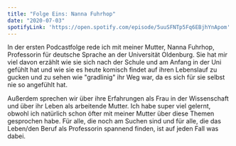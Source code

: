 ```yaml
---
title: "Folge Eins: Nanna Fuhrhop"
date: "2020-07-03"
spotifyLink: 'https://open.spotify.com/episode/5uuSFNTp5Fq6EBjhYnApom'
---
```


In der ersten Podcastfolge rede ich mit meiner Mutter, Nanna Fuhrhop, Professorin für deutsche Sprache an der Universität Oldenburg. Sie hat mir viel davon erzählt wie sie sich nach der Schule und am Anfang in der Uni gefühlt hat und wie sie es heute komisch findet auf ihren Lebenslauf zu gucken und zu sehen wie "gradlinig" ihr Weg war, da es sich für sie selbst nie so angefühlt hat.

Außerdem sprechen wir über ihre Erfahrungen als Frau in der Wissenschaft und über ihr Leben als arbeitende Mutter. 
Ich habe super viel gelernt, obwohl ich natürlich schon öfter mit meiner Mutter über diese Themen gesprochen habe.
Für alle, die noch am Suchen sind und für alle, die das Leben/den Beruf als Professorin spannend finden, ist auf jeden Fall was dabei. 